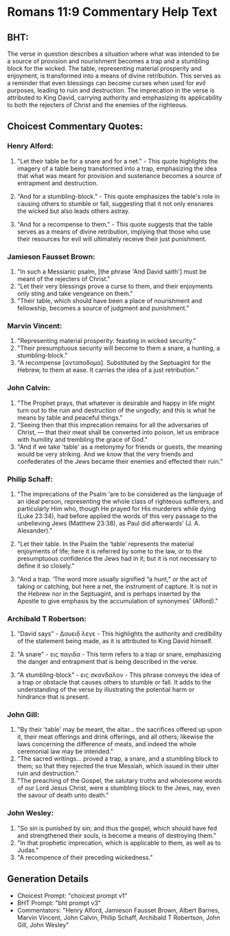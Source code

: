 # Romans 11:9 Commentary Help Text

## BHT:
The verse in question describes a situation where what was intended to be a source of provision and nourishment becomes a trap and a stumbling block for the wicked. The table, representing material prosperity and enjoyment, is transformed into a means of divine retribution. This serves as a reminder that even blessings can become curses when used for evil purposes, leading to ruin and destruction. The imprecation in the verse is attributed to King David, carrying authority and emphasizing its applicability to both the rejecters of Christ and the enemies of the righteous.

## Choicest Commentary Quotes:
### Henry Alford:
1. "Let their table be for a snare and for a net." - This quote highlights the imagery of a table being transformed into a trap, emphasizing the idea that what was meant for provision and sustenance becomes a source of entrapment and destruction.

2. "And for a stumbling-block." - This quote emphasizes the table's role in causing others to stumble or fall, suggesting that it not only ensnares the wicked but also leads others astray.

3. "And for a recompense to them." - This quote suggests that the table serves as a means of divine retribution, implying that those who use their resources for evil will ultimately receive their just punishment.

### Jamieson Fausset Brown:
1. "In such a Messianic psalm, [the phrase 'And David saith'] must be meant of the rejecters of Christ."
2. "Let their very blessings prove a curse to them, and their enjoyments only sting and take vengeance on them."
3. "Their table, which should have been a place of nourishment and fellowship, becomes a source of judgment and punishment."

### Marvin Vincent:
1. "Representing material prosperity: feasting in wicked security." 
2. "Their presumptuous security will become to them a snare, a hunting, a stumbling-block." 
3. "A recompense [ανταποδομα]. Substituted by the Septuagint for the Hebrew, to them at ease. It carries the idea of a just retribution."

### John Calvin:
1. "The Prophet prays, that whatever is desirable and happy in life might turn out to the ruin and destruction of the ungodly; and this is what he means by table and peaceful things."
2. "Seeing then that this imprecation remains for all the adversaries of Christ, — that their meat shall be converted into poison, let us embrace with humility and trembling the grace of God."
3. "And if we take 'table' as a metonymy for friends or guests, the meaning would be very striking. And we know that the very friends and confederates of the Jews became their enemies and effected their ruin."

### Philip Schaff:
1. "The imprecations of the Psalm ‘are to be considered as the language of an ideal person, representing the whole class of righteous sufferers, and particularly Him who, though He prayed for His murderers while dying (Luke 23:34), had before applied the words of this very passage to the unbelieving Jews (Matthew 23:38), as Paul did afterwards’ (J. A. Alexander)."

2. "Let their table. In the Psalm the ‘table’ represents the material enjoyments of life; here it is referred by some to the law, or to the presumptuous confidence the Jews had in it; but it is not necessary to define it so closely."

3. "And a trap. ‘The word more usually signified “a hunt,” or the act of taking or catching, but here a net, the instrument of capture. It is not in the Hebrew nor in the Septuagint, and is perhaps inserted by the Apostle to give emphasis by the accumulation of synonymes’ (Alford)."

### Archibald T Robertson:
1. "David says" - Δαυειδ λεγε - This highlights the authority and credibility of the statement being made, as it is attributed to King David himself.

2. "A snare" - εις παγιδα - This term refers to a trap or snare, emphasizing the danger and entrapment that is being described in the verse.

3. "A stumbling-block" - εις σκανδαλον - This phrase conveys the idea of a trap or obstacle that causes others to stumble or fall. It adds to the understanding of the verse by illustrating the potential harm or hindrance that is present.

### John Gill:
1. "By their 'table' may be meant, the altar... the sacrifices offered up upon it, their meat offerings and drink offerings, and all others; likewise the laws concerning the difference of meats, and indeed the whole ceremonial law may be intended."
2. "The sacred writings... proved a trap, a snare, and a stumbling block to them; so that they rejected the true Messiah, which issued in their utter ruin and destruction."
3. "The preaching of the Gospel, the salutary truths and wholesome words of our Lord Jesus Christ, were a stumbling block to the Jews, nay, even the savour of death unto death."

### John Wesley:
1. "So sin is punished by sin; and thus the gospel, which should have fed and strengthened their souls, is become a means of destroying them."
2. "In that prophetic imprecation, which is applicable to them, as well as to Judas."
3. "A recompence of their preceding wickedness."


## Generation Details
- Choicest Prompt: "choicest prompt v1"
- BHT Prompt: "bht prompt v3"
- Commentators: "Henry Alford, Jamieson Fausset Brown, Albert Barnes, Marvin Vincent, John Calvin, Philip Schaff, Archibald T Robertson, John Gill, John Wesley"
